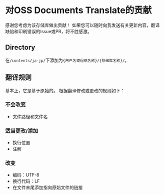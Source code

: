 # 对OSS Documents Translate的贡献
感谢您考虑为该存储库做出贡献！
如果您可以随时向我发送有关更新内容，翻译缺陷和印刷错误的Issue或PR，将不胜感激。

## Directory
在`/contents/ja-jp/`下添加为`{用户名或组织名称}/{存储库名称}/`。

## 翻译规则
基本上，它是基于原始的。
根据翻译修改或更改的规则如下：

### 不会改变
- 文件路径和文件名

### 适当更改/添加
- 换行位置
- 注解

### 改变
- 编码：UTF-8
- 换行代码：LF
- 在文件末尾添加指向原始文件的链接
